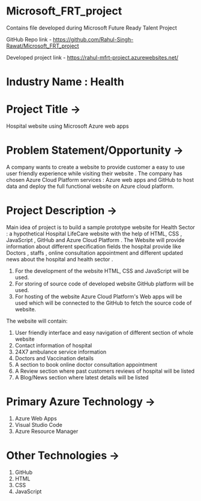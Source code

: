# Microsoft_FRT_project
Contains file developed during Microsoft Future Ready Talent Project

GitHub Repo link - https://github.com/Rahul-Singh-Rawat/Microsoft_FRT_project

Developed project link - https://rahul-mfrt-project.azurewebsites.net/

# Industry Name : Health

# Project Title -> 
Hospital website using Microsoft Azure web apps

# Problem Statement/Opportunity -> 
A company wants to create a website to provide customer a easy to use user friendly experience while visiting 
their website . The company has chosen Azure Cloud Platform services : Azure web apps and GitHub to host data and deploy the full functional 
website on Azure cloud platform.

# Project Description ->
Main idea of project is  to build a sample prototype website for Health Sector : a hypothetical Hospital LifeCare website with the help of HTML, CSS , JavaScript , GitHub and Azure Cloud Platform . The Website will provide information about different specification fields the hospital provide like Doctors , staffs , online consultation appointment and different updated news about the hospital and health sector . 
1. For the development of the website HTML, CSS and JavaScript will be used.
2. For storing of source code of developed website GitHub platform will be used.
3. For hosting of the website Azure Cloud Platform's Web apps will be used which will be connected to the GitHub to fetch the source code of website.

The website will contain:
1. User friendly interface and easy navigation of different section of whole website
2. Contact information of hospital 
3. 24X7 ambulance service information
4. Doctors and Vaccination details
5. A section to book online doctor consultation appointment
6. A Review section where past customers reviews of hospital will be listed
7. A Blog/News section where latest details will be listed

# Primary Azure Technology ->
1. Azure Web Apps
2. Visual Studio Code
3. Azure Resource Manager

# Other Technologies ->
1. GitHub
2. HTML
3. CSS
4. JavaScript









